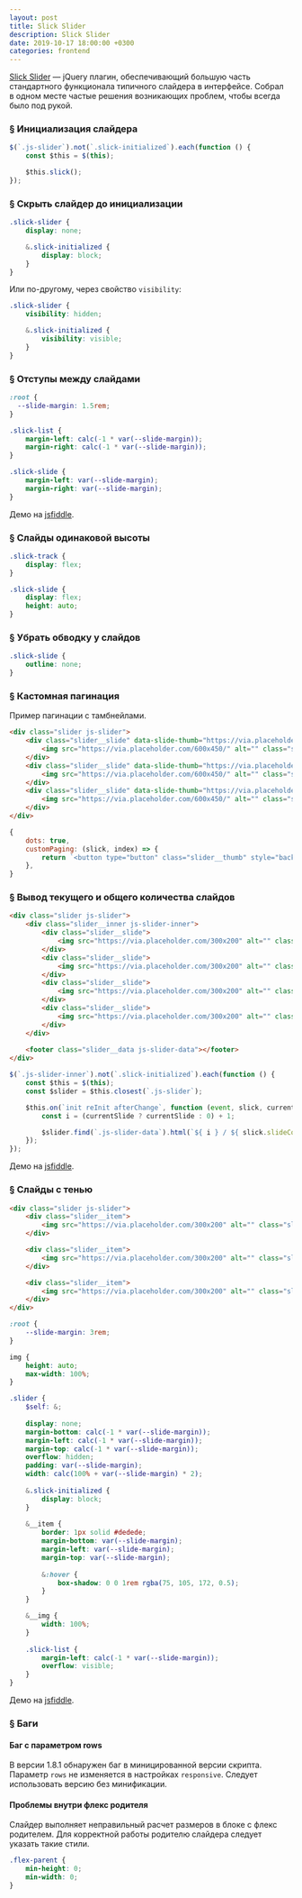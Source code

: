 ```yaml
---
layout: post
title: Slick Slider
description: Slick Slider
date: 2019-10-17 18:00:00 +0300
categories: frontend
---
```


<p><a href="https://kenwheeler.github.io/slick/" rel="noopener noreferrer" target="_blank">Slick Slider</a>&nbsp;&mdash; jQuery плагин, обеспечивающий большую часть стандартного функционала типичного слайдера в&nbsp;интерфейсе. Собрал в&nbsp;одном месте частые решения возникающих проблем, чтобы всегда было под рукой.</p>

<h3 id="init-slider"><a href="#init-slider" class="post__anchor">§</a> Инициализация слайдера</h3>

```js
$(`.js-slider`).not(`.slick-initialized`).each(function () {
    const $this = $(this);

    $this.slick();
});
```

<h3 id="hide-slider"><a href="#hide-slider" class="post__anchor">§</a> Скрыть слайдер до&nbsp;инициализации</h3>

```scss
.slick-slider {
    display: none;

    &.slick-initialized {
        display: block;
    }
}
```

<p>Или по-другому, через свойство <code class="code">visibility</code>:</p>

```scss
.slick-slider {
    visibility: hidden; 

    &.slick-initialized {
        visibility: visible;
    }
}
```

<h3 id="slides-margin"><a href="#slides-margin" class="post__anchor">§</a> Отступы между слайдами</h3>

```scss
:root {
  --slide-margin: 1.5rem;
}

.slick-list {
    margin-left: calc(-1 * var(--slide-margin));
    margin-right: calc(-1 * var(--slide-margin));
}

.slick-slide {
    margin-left: var(--slide-margin);
    margin-right: var(--slide-margin);
}
```

<p>Демо на&nbsp;<a href="https://jsfiddle.net/VadimBogomazov/0mvL52q8/9/" rel="noopener noreferrer" target="_blank">jsfiddle</a>.</p>

<h3 id="equal-height-slides"><a href="#equal-height-slides" class="post__anchor">§</a> Слайды одинаковой высоты</h3>

```scss
.slick-track {
    display: flex;
}

.slick-slide {
    display: flex;
    height: auto;
}
```

<h3 id="remove-outline"><a href="#remove-outline" class="post__anchor">&sect;</a> Убрать обводку у&nbsp;слайдов</h3>

```scss
.slick-slide {
    outline: none;
}
```

<h3 id="custom-paging"><a href="#custom-paging" class="post__anchor">&sect;</a> Кастомная пагинация</h3>

<p>Пример пагинации с&nbsp;тамбнейлами.</p>

```html
<div class="slider js-slider">
    <div class="slider__slide" data-slide-thumb="https://via.placeholder.com/100x70/000/FFF/">
        <img src="https://via.placeholder.com/600x450/" alt="" class="slider__img">
    </div>
    <div class="slider__slide" data-slide-thumb="https://via.placeholder.com/100x70/000/FFF/">
        <img src="https://via.placeholder.com/600x450/" alt="" class="slider__img">
    </div>
    <div class="slider__slide" data-slide-thumb="https://via.placeholder.com/100x70/000/FFF/">
        <img src="https://via.placeholder.com/600x450/" alt="" class="slider__img">
    </div>
</div>
```

```js
{
    dots: true,
    customPaging: (slick, index) => {
        return `<button type="button" class="slider__thumb" style="background-image: url('${ $(slick.$slides[index]).data('slide-thumb') }');">${ index }</button>`;
    },
}
```

<h3 id="slide-count"><a href="#slide-count" class="post__anchor">&sect;</a> Вывод текущего и&nbsp;общего количества слайдов</h3>

```html
<div class="slider js-slider">
    <div class="slider__inner js-slider-inner">
        <div class="slider__slide">
            <img src="https://via.placeholder.com/300x200" alt="" class="slider__img">
        </div>
        <div class="slider__slide">
            <img src="https://via.placeholder.com/300x200" alt="" class="slider__img">
        </div>
        <div class="slider__slide">
            <img src="https://via.placeholder.com/300x200" alt="" class="slider__img">
        </div>
        <div class="slider__slide">
            <img src="https://via.placeholder.com/300x200" alt="" class="slider__img">
        </div>
    </div>
    
    <footer class="slider__data js-slider-data"></footer>
</div>
```

```js
$(`.js-slider-inner`).not(`.slick-initialized`).each(function () {
    const $this = $(this);
    const $slider = $this.closest(`.js-slider`);

    $this.on(`init reInit afterChange`, function (event, slick, currentSlide, nextSlide) {
        const i = (currentSlide ? currentSlide : 0) + 1;

        $slider.find(`.js-slider-data`).html(`${ i } / ${ slick.slideCount }`);
    });
});
```

<p>Демо на&nbsp;<a href="https://jsfiddle.net/VadimBogomazov/wxbn5r7z/13/" rel="noopener noreferrer" target="_blank">jsfiddle</a>.</p>

<h3 id="slider-shadows"><a href="#slider-shadows" class="post__anchor">&sect;</a> Слайды с&nbsp;тенью</h3>

```html
<div class="slider js-slider">
    <div class="slider__item">
        <img src="https://via.placeholder.com/300x200" alt="" class="slider__img">
    </div>

    <div class="slider__item">
        <img src="https://via.placeholder.com/300x200" alt="" class="slider__img">
    </div>

    <div class="slider__item">
        <img src="https://via.placeholder.com/300x200" alt="" class="slider__img">
    </div>
</div>
```

```scss
:root {
    --slide-margin: 3rem;
}

img {
    height: auto;
    max-width: 100%;
}

.slider {
    $self: &;
    
    display: none;
    margin-bottom: calc(-1 * var(--slide-margin));
    margin-left: calc(-1 * var(--slide-margin));
    margin-top: calc(-1 * var(--slide-margin));
    overflow: hidden;
    padding: var(--slide-margin);
    width: calc(100% + var(--slide-margin) * 2);
        
    &.slick-initialized {
        display: block;
    }
    
    &__item {
        border: 1px solid #dedede;
        margin-bottom: var(--slide-margin);
        margin-left: var(--slide-margin);
        margin-top: var(--slide-margin);
        
        &:hover {
            box-shadow: 0 0 1rem rgba(75, 105, 172, 0.5);
        }
    }

    &__img {
        width: 100%;
    }
    
    .slick-list {
        margin-left: calc(-1 * var(--slide-margin));
        overflow: visible;
    }
}
```

<p>Демо на&nbsp;<a href="https://jsfiddle.net/VadimBogomazov/zmf9b7uq/24/" rel="noopener noreferrer" target="_blank">jsfiddle</a>.</p>

<h3 id="slider-bugs"><a href="#slider-bugs" class="post__anchor">§</a> Баги</h3>

<h4>Баг с&nbsp;параметром rows</h4>

<p>В&nbsp;версии 1.8.1 обнаружен баг в&nbsp;миницированной версии скрипта. Параметр <code class="code">rows</code> не&nbsp;изменяется в&nbsp;настройках <code class="code">responsive</code>. Следует использовать версию без минификации.</p>

<h4>Проблемы внутри&nbsp;флекс родителя</h4>

<p>Слайдер выполняет неправильный расчет размеров в блоке с&nbsp;флекс родителем. Для корректной работы родителю слайдера следует указать такие стили.</p>

```scss
.flex-parent {
    min-height: 0;
    min-width: 0;
}
```